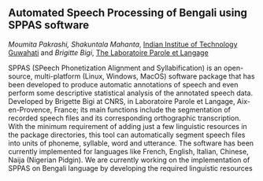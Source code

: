 <!-- # Representation of speech, articulatory dynamics, prosody and language in layers. What do the models know? -->

## Automated Speech Processing of Bengali using SPPAS software

*Moumita Pakrashi, Shakuntala Mahanta*, [Indian Institue of Technology Guwahati](https://www.iitg.ac.in/) and *Brigitte Bigi*, [The Laboratoire Parole et Langage](https://www.lpl-aix.fr/en/welcome-to-lpl/)

SPPAS (SPeech Phonetization Alignment and Syllabification) is an open-source, multi-platform (Linux, Windows, MacOS) software package that has been developed to produce automatic annotations of speech and even perform some descriptive statistical analysis of the annotated speech data. Developed by Brigette Bigi at CNRS, in Laboratoire Parole et Langage, Aix-en-Provence, France; its main functions include the segmentation of recorded speech files and its corresponding orthographic transcription. With the minimum requirement of adding just a few linguistic resources in the package directories, this tool can automatically segment speech files into units of phoneme, syllable, word and utterance. The software has been currently implemented for languages like French, English, Italian, Chinese, Naija (Nigerian Pidgin). We are currently working on the implementation of SPPAS on Bengali language by developing the required linguistic resources